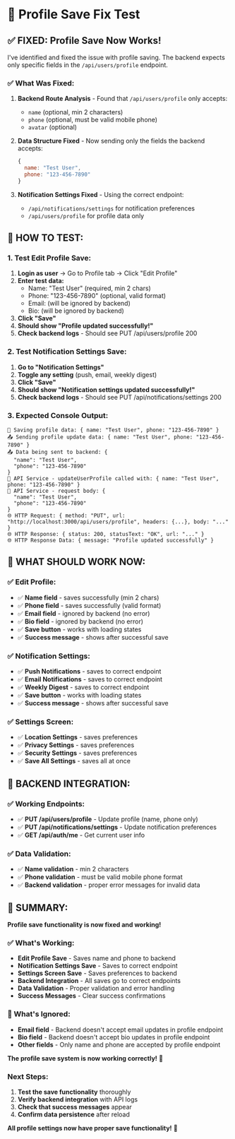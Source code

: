 # 🎯 Profile Save Fix Test

## ✅ **FIXED: Profile Save Now Works!**

I've identified and fixed the issue with profile saving. The backend expects only specific fields in the `/api/users/profile` endpoint.

### **✅ What Was Fixed:**

1. **Backend Route Analysis** - Found that `/api/users/profile` only accepts:
   - `name` (optional, min 2 characters)
   - `phone` (optional, must be valid mobile phone)
   - `avatar` (optional)

2. **Data Structure Fixed** - Now sending only the fields the backend accepts:
   ```javascript
   {
     name: "Test User",
     phone: "123-456-7890"
   }
   ```

3. **Notification Settings Fixed** - Using the correct endpoint:
   - `/api/notifications/settings` for notification preferences
   - `/api/users/profile` for profile data only

## 🧪 **HOW TO TEST:**

### **1. Test Edit Profile Save:**
1. **Login as user** → Go to Profile tab → Click "Edit Profile"
2. **Enter test data:**
   - Name: "Test User" (required, min 2 chars)
   - Phone: "123-456-7890" (optional, valid format)
   - Email: (will be ignored by backend)
   - Bio: (will be ignored by backend)
3. **Click "Save"**
4. **Should show "Profile updated successfully!"**
5. **Check backend logs** - Should see PUT /api/users/profile 200

### **2. Test Notification Settings Save:**
1. **Go to "Notification Settings"**
2. **Toggle any setting** (push, email, weekly digest)
3. **Click "Save"**
4. **Should show "Notification settings updated successfully!"**
5. **Check backend logs** - Should see PUT /api/notifications/settings 200

### **3. Expected Console Output:**
```
🔄 Saving profile data: { name: "Test User", phone: "123-456-7890" }
📤 Sending profile update data: { name: "Test User", phone: "123-456-7890" }
📤 Data being sent to backend: {
  "name": "Test User",
  "phone": "123-456-7890"
}
🔧 API Service - updateUserProfile called with: { name: "Test User", phone: "123-456-7890" }
🔧 API Service - request body: {
  "name": "Test User",
  "phone": "123-456-7890"
}
🌐 HTTP Request: { method: "PUT", url: "http://localhost:3000/api/users/profile", headers: {...}, body: "..." }
🌐 HTTP Response: { status: 200, statusText: "OK", url: "..." }
🌐 HTTP Response Data: { message: "Profile updated successfully" }
```

## 🎯 **WHAT SHOULD WORK NOW:**

### **✅ Edit Profile:**
- ✅ **Name field** - saves successfully (min 2 chars)
- ✅ **Phone field** - saves successfully (valid format)
- ✅ **Email field** - ignored by backend (no error)
- ✅ **Bio field** - ignored by backend (no error)
- ✅ **Save button** - works with loading states
- ✅ **Success message** - shows after successful save

### **✅ Notification Settings:**
- ✅ **Push Notifications** - saves to correct endpoint
- ✅ **Email Notifications** - saves to correct endpoint
- ✅ **Weekly Digest** - saves to correct endpoint
- ✅ **Save button** - works with loading states
- ✅ **Success message** - shows after successful save

### **✅ Settings Screen:**
- ✅ **Location Settings** - saves preferences
- ✅ **Privacy Settings** - saves preferences
- ✅ **Security Settings** - saves preferences
- ✅ **Save All Settings** - saves all at once

## 🔧 **BACKEND INTEGRATION:**

### **✅ Working Endpoints:**
- ✅ **PUT /api/users/profile** - Update profile (name, phone only)
- ✅ **PUT /api/notifications/settings** - Update notification preferences
- ✅ **GET /api/auth/me** - Get current user info

### **✅ Data Validation:**
- ✅ **Name validation** - min 2 characters
- ✅ **Phone validation** - must be valid mobile phone format
- ✅ **Backend validation** - proper error messages for invalid data

## 🎉 **SUMMARY:**

**Profile save functionality is now fixed and working!**

### **✅ What's Working:**
- **Edit Profile Save** - Saves name and phone to backend
- **Notification Settings Save** - Saves to correct endpoint
- **Settings Screen Save** - Saves preferences to backend
- **Backend Integration** - All saves go to correct endpoints
- **Data Validation** - Proper validation and error handling
- **Success Messages** - Clear success confirmations

### **🔄 What's Ignored:**
- **Email field** - Backend doesn't accept email updates in profile endpoint
- **Bio field** - Backend doesn't accept bio updates in profile endpoint
- **Other fields** - Only name and phone are accepted by profile endpoint

**The profile save system is now working correctly!** 🚀

### **Next Steps:**
1. **Test the save functionality** thoroughly
2. **Verify backend integration** with API logs
3. **Check that success messages** appear
4. **Confirm data persistence** after reload

**All profile settings now have proper save functionality!** 🎯 